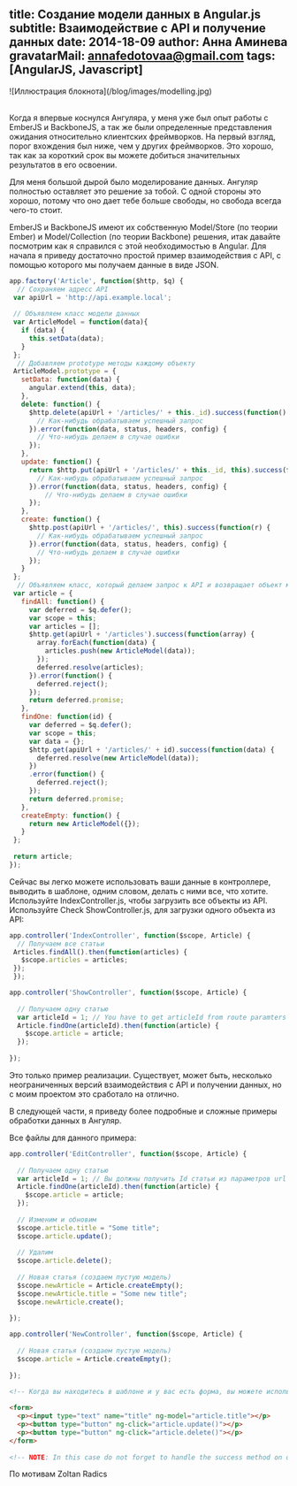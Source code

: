 title: Создание модели данных в Angular.js
subtitle: Взаимодействие с API и получение данных
date: 2014-18-09
author: Анна Аминева
gravatarMail: annafedotovaa@gmail.com
tags: [AngularJS, Javascript]
---

<div class='text-center'>
  ![Иллюстрация блокнота](/blog/images/modelling.jpg)
</div>
<br>

Когда я впервые коснулся Ангуляра, у меня уже был опыт работы с EmberJS и BackboneJS, а так же были определенные представления ожидания относительно клиентских фреймворков. На первый взгляд, порог вхождения был ниже, чем у других фреймворков. Это хорошо, так как за короткий срок вы можете добиться значительных результатов в его освоении.
<!-- more -->

Для меня большой дырой было моделирование данных. Ангуляр полностью оставляет это решение за тобой. С одной стороны это хорошо, потому что оно дает тебе больше свободы, но свобода всегда чего-то стоит.

EmberJS и BackboneJS имеют их собственную Model/Store (по теории Ember) и Model/Collection (по теории Backbone) решения, итак давайте посмотрим как я справился с этой необходимостью в Angular.
Для начала я приведу достаточно простой пример взаимодействия с API, с помощью которого мы получаем данные в виде JSON. 

```js Article.js
app.factory('Article', function($http, $q) {
  // Сохраняем адресс API
 var apiUrl = 'http://api.example.local';
 
 // Объявляем класс модели данных
 var ArticleModel = function(data){
   if (data) {
     this.setData(data);
   }
 };
  // Добавляем prototype методы каждому объекту
 ArticleModel.prototype = {
   setData: function(data) {
     angular.extend(this, data);
   },
   delete: function() {
     $http.delete(apiUrl + '/articles/' + this._id).success(function() {
       // Как-нибудь обрабатываем успешный запрос
     }).error(function(data, status, headers, config) {
       // Что-нибудь делаем в случае ошибки
     });
   },
   update: function() {
     return $http.put(apiUrl + '/articles/' + this._id, this).success(function() {
       // Как-нибудь обрабатываем успешный запрос
     }).error(function(data, status, headers, config) {
         // Что-нибудь делаем в случае ошибки
     });
   },
   create: function() {
     $http.post(apiUrl + '/articles/', this).success(function(r) {
       // Как-нибудь обрабатываем успешный запрос
     }).error(function(data, status, headers, config) {
       // Что-нибудь делаем в случае ошибки 
     });
   }
 };
  // Объявляем класс, который делаем запрос к API и возвращает объект модели с промисами
 var article = {
   findAll: function() {
     var deferred = $q.defer();
     var scope = this;
     var articles = [];
     $http.get(apiUrl + '/articles').success(function(array) {
       array.forEach(function(data) {
         articles.push(new ArticleModel(data)); 
       });
       deferred.resolve(articles);
     }).error(function() {
       deferred.reject();
     });
     return deferred.promise;
   },
   findOne: function(id) {
     var deferred = $q.defer();
     var scope = this;
     var data = {};
     $http.get(apiUrl + '/articles/' + id).success(function(data) {
       deferred.resolve(new ArticleModel(data));
     })
     .error(function() {
       deferred.reject();
     });
     return deferred.promise;
   },
   createEmpty: function() {
     return new ArticleModel({});
   }
 };
 
 return article;
});
```

Сейчас вы легко можете использовать ваши данные в контроллере, выводить в шаблоне, одним словом, делать с ними все, что хотите.
Используйте IndexController.js, чтобы загрузить все объекты из API. Используйте Check ShowController.js, для загрузки одного объекта из API:

```js IndexController.js
app.controller('IndexController', function($scope, Article) {
  // Получаем все статьи
 Articles.findAll().then(function(articles) {
   $scope.articles = articles;
 });
 });
```

```js ShowController.js
app.controller('ShowController', function($scope, Article) {
  
  // Получаем одну статью
  var articleId = 1; // You have to get articleId from route paramters or as you want
  Article.findOne(articleId).then(function(article) {
    $scope.article = article;
  });
  
});
```

Это только пример реализации. Существует, может быть, несколько неограниченных версий взаимодействия с API и получении данных, но с моим проектом это сработало на отлично.

В следующей части, я приведу более подробные и сложные примеры обработки данных в Ангуляр.

Все файлы для данного примера:

```js EditController.js
app.controller('EditController', function($scope, Article) {
  
  // Получаем одну статью
  var articleId = 1; // Вы должны получить Id статьи из параметров url
  Article.findOne(articleId).then(function(article) {
    $scope.article = article;
  });
  
  // Изменим и обновим
  $scope.article.title = "Some title";
  $scope.article.update();
  
  // Удалим
  $scope.article.delete();
  
  // Новая статья (создаем пустую модель)
  $scope.newArticle = Article.createEmpty();
  $scope.newArticle.title = "Some new title";
  $scope.newArticle.create();
  
});
```

```js NewController.js
app.controller('NewController', function($scope, Article) {
  
  // Новая статья (создаем пустую модель)
  $scope.article = Article.createEmpty();
  
});
```

```html article.edit.html
<!-- Когда вы находитесь в шаблоне и у вас есть форма, вы можете использовать такие формовые элементы:: -->
 
<form>
  <p><input type="text" name="title" ng-model="article.title"></p>
  <p><button type="button" ng-click="article.update()"></p>
  <p><button type="button" ng-click="article.delete()"></p>
</form>
 
<!-- NOTE: In this case do not forget to handle the success method on delete. For eg. redirect the user to another view -->

```

По мотивам Zoltan Radics
